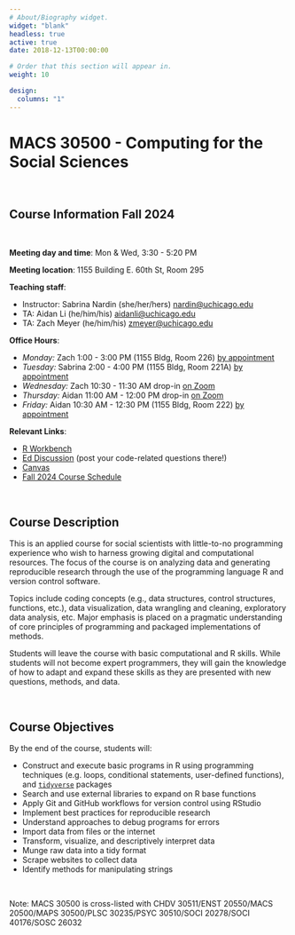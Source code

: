 ```yaml
---
# About/Biography widget.
widget: "blank"
headless: true
active: true
date: 2018-12-13T00:00:00

# Order that this section will appear in.
weight: 10

design:
  columns: "1"
---
```


# MACS 30500 - Computing for the Social Sciences 

<br>

## Course Information Fall 2024

<br>

**Meeting day and time**: Mon & Wed, 3:30 - 5:20 PM

**Meeting location**: 1155 Building E. 60th St, Room 295

**Teaching staff**:
  * Instructor: Sabrina Nardin (she/her/hers) nardin@uchicago.edu
  * TA: Aidan Li (he/him/his) aidanli@uchicago.edu
  * TA: Zach Meyer (he/him/his) zmeyer@uchicago.edu

**Office Hours**:
  * *Monday:* Zach 1:00 - 3:00 PM (1155 Bldg, Room 226) [by appointment](https://calendar.app.google/bM8FQbxCfBNf1FdH8) 
  * *Tuesday:* Sabrina 2:00 - 4:00 PM (1155 Bldg, Room 221A) [by appointment](https://calendar.app.google/M2zCrSuzquf71fLAA)
  * *Wednesday:* Zach 10:30 - 11:30 AM drop-in [on Zoom]()
  * *Thursday:* Aidan 11:00 AM - 12:00 PM drop-in [on Zoom](https://uchicago.zoom.us/j/5670592166?pwd=RTB2anB6bVBzMmk1VExWMFlrTy9QQT09)
  * *Friday:* Aidan 10:30 AM - 12:30 PM (1155 Bldg, Room 222) [by appointment](https://calendar.app.google/yNSNsS9Q9t8VwmnDA) 

**Relevant Links**:
  * [R Workbench](https://macss-r.uchicago.edu/)
  * [Ed Discussion](https://edstem.org/us/courses/68248/discussion/) (post your code-related questions there!)
  * [Canvas](https://canvas.uchicago.edu/courses/59637)
  * [Fall 2024 Course Schedule](https://docs.google.com/spreadsheets/d/15M5oS9z1ns1rbQE5u9Rueh-wY_5CykSp/edit?usp=sharing&ouid=112534119211880791899&rtpof=true&sd=true)
    
    
<br>

<!--
## Course Information Summer 2024

* **Meeting day and time**: M-Tu-W-Th 9:30 - 11:30 AM
* **Meeting location**: [Online on Zoom](https://uchicago.zoom.us/j/97402503052?pwd=NirFyA3o4Az0noGysWkPlqmqbZKHlk.1)
* **Teaching staff**:
    * Instructor: Sabrina Nardin (she/her/hers) nardin@uchicago.edu
    * TA: Mónica Ruiz (she/her/hers) mruizhouse@gmail.com
* **Office hours**:
    * Sabrina: every day after class (Monday to Thursday) until noon [drop in on Zoom](https://uchicago.zoom.us/j/97402503052?pwd=NirFyA3o4Az0noGysWkPlqmqbZKHlk.1) or by appointment (email to arrange a time; if we meet by appointment use [my personal Zoom](https://uchicago.zoom.us/j/5292834749?pwd=bXhkMXJ6aUVHL3dhV3lZTUtIOTVIdz09))
    * Mónica: every day (Monday to Friday) 3:00 - 4:00 PM [drop in on Zoom](https://uchicago.zoom.us/j/91954245194?pwd=HDhSdd6IAwEvvPYZfalvhrrREcFnbL) or by appointment (email to arrange a time)


    * Sabrina: [by appointment](https://appoint.ly/s/nardin/officehours) Thursday 8:45-10:45 AM (1155 Bldg, Room 221A)
    * Mónica: [by appointment](https://appoint.ly/t/ruizm) Monday 9:30-11:30 AM (1155 Bldg, Room 222) + drop-in Wednesday 9:00-10:00 AM (“Ex Libris cafe", Regenstein library)
    * Ram: [by appointment](https://appoint.ly/s/rammkripa/in-person-oh) Tuesday 2:00-4:00 PM (1155 Bldg, Room 222) + drop-in Friday 2:00-3:00 PM ([on Zoom](https://uchicago.zoom.us/my/rammkripa))
-->

## Course Description

This is an applied course for social scientists with little-to-no programming experience who wish to harness growing digital and computational resources. The focus of the course is on analyzing data and generating reproducible research through the use of the programming language R and version control software. 

Topics include coding concepts (e.g., data structures, control structures, functions, etc.), data visualization, data wrangling and cleaning, exploratory data analysis, etc. Major emphasis is placed on a pragmatic understanding of core principles of programming and packaged implementations of methods.

Students will leave the course with basic computational and R skills. While students will not become expert programmers, they will gain the knowledge of how to adapt and expand these skills as they are presented with new questions, methods, and data.

<br>

## Course Objectives

By the end of the course, students will:

* Construct and execute basic programs in R using programming techniques (e.g. loops, conditional statements, user-defined functions), and [`tidyverse`](http://tidyverse.org/) packages
* Search and use external libraries to expand on R base functions
* Apply Git and GitHub workflows for version control using RStudio
* Implement best practices for reproducible research
* Understand approaches to debug programs for errors
* Import data from files or the internet
* Transform, visualize, and descriptively interpret data
* Munge raw data into a tidy format
* Scrape websites to collect data
* Identify methods for manipulating strings

<br>

<!-- * Parse and analyze text documents -->

Note: MACS 30500 is cross-listed with CHDV 30511/ENST 20550/MACS 20500/MAPS 30500/PLSC 30235/PSYC 30510/SOCI 20278/SOCI 40176/SOSC 26032
